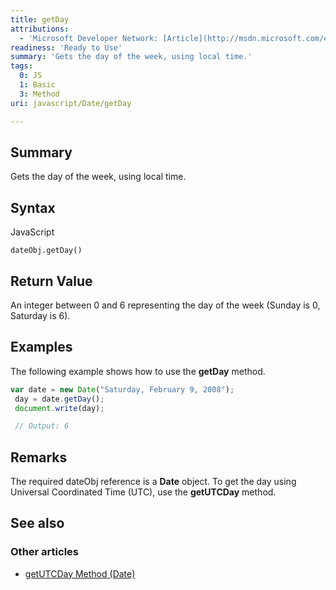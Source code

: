 ```yaml
---
title: getDay
attributions:
  - 'Microsoft Developer Network: [Article](http://msdn.microsoft.com/en-us/library/ie/5wtd2bt8(v=vs.94).aspx)'
readiness: 'Ready to Use'
summary: 'Gets the day of the week, using local time.'
tags:
  0: JS
  1: Basic
  3: Method
uri: javascript/Date/getDay

---
```

## <span>Summary</span>

Gets the day of the week, using local time.

## <span>Syntax</span>

<span class="language">JavaScript</span>

    dateObj.getDay()

## <span>Return Value</span>

An integer between 0 and 6 representing the day of the week (Sunday is 0, Saturday is 6).

## <span>Examples</span>

The following example shows how to use the **getDay** method.

``` js
var date = new Date("Saturday, February 9, 2008");
 day = date.getDay();
 document.write(day);

 // Output: 6
```

## <span>Remarks</span>

The required dateObj reference is a **Date** object. To get the day using Universal Coordinated Time (UTC), use the **getUTCDay** method.

## <span>See also</span>

### <span>Other articles</span>

-   [getUTCDay Method (Date)](/javascript/Date/getUTCDay)

